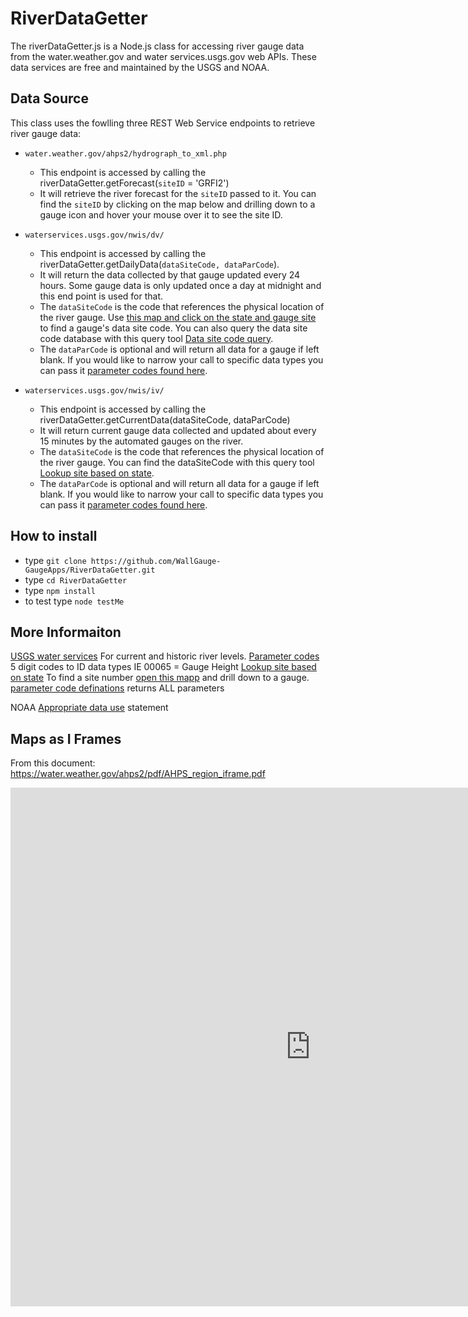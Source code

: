 # RiverDataGetter

The riverDataGetter.js is a Node.js class for accessing river gauge data from the water.weather.gov and water services.usgs.gov web APIs.  These data services are free and maintained by the USGS and NOAA.

## Data Source

This class uses the fowlling three REST Web Service endpoints to retrieve river gauge data:

* `water.weather.gov/ahps2/hydrograph_to_xml.php`
  * This endpoint is accessed by calling the riverDataGetter.getForecast(`siteID` = 'GRFI2')
  * It will retrieve the river forecast for the `siteID` passed to it.  You can find the `siteID` by clicking on the map below and drilling down to a gauge icon and hover your mouse over it to see the site ID.

* `waterservices.usgs.gov/nwis/dv/`
  * This endpoint is accessed by calling the riverDataGetter.getDailyData(`dataSiteCode, dataParCode`).
  * It will return the data collected by that gauge updated every 24 hours.  Some gauge data is only updated once a day at midnight and this end point is used for that.
  * The `dataSiteCode` is the code that references the physical location of the river gauge.  Use [this map and click on the state and gauge site](https://waterdata.usgs.gov/nwis/rt) to find a gauge's data site code.  You can also query the data site code database with this query tool [Data site code query](https://waterservices.usgs.gov/rest/IV-Test-Tool.html). 
  * The `dataParCode` is optional and will return all data for a gauge if left blank.  If you would like to narrow your call to specific data types you can pass it [parameter codes found here](https://help.waterdata.usgs.gov/codes-and-parameters/parameters).

* `waterservices.usgs.gov/nwis/iv/`
  * This endpoint is accessed by calling the riverDataGetter.getCurrentData(dataSiteCode, dataParCode)
  * It will return current gauge data collected and updated about every 15 minutes by the automated gauges on the river.
  * The `dataSiteCode` is the code that references the physical location of the river gauge.  You can find the dataSiteCode with this query tool [Lookup site based on state](https://waterservices.usgs.gov/rest/IV-Test-Tool.html).
  * The `dataParCode` is optional and will return all data for a gauge if left blank.  If you would like to narrow your call to specific data types you can pass it [parameter codes found here](https://help.waterdata.usgs.gov/codes-and-parameters/parameters).

## How to install
* type `git clone https://github.com/WallGauge-GaugeApps/RiverDataGetter.git`
* type `cd RiverDataGetter`
* type `npm install`
* to test type `node testMe`

## More Informaiton

[USGS water services](https://waterservices.usgs.gov/rest/) For current and historic river levels.
[Parameter codes](https://help.waterdata.usgs.gov/codes-and-parameters/parameters) 5 digit codes to ID data types IE 00065 = Gauge Height
[Lookup site based on state](https://waterservices.usgs.gov/rest/IV-Test-Tool.html)
To find a site number [open this mapp](https://waterdata.usgs.gov/nwis/rt) and drill down to a gauge.
[parameter code definations](https://help.waterdata.usgs.gov/parameter_cd?group_cd=%25) returns ALL parameters


NOAA [Appropriate data use](https://www.weather.gov/disclaimer) statement

## Maps as I Frames
From this document: https://water.weather.gov/ahps2/pdf/AHPS_region_iframe.pdf

<iframe src="https://water.weather.gov/ahps/region_iframe.php?scale=true" height="830" width="960" frameborder="0" scrolling="no"></iframe>
 